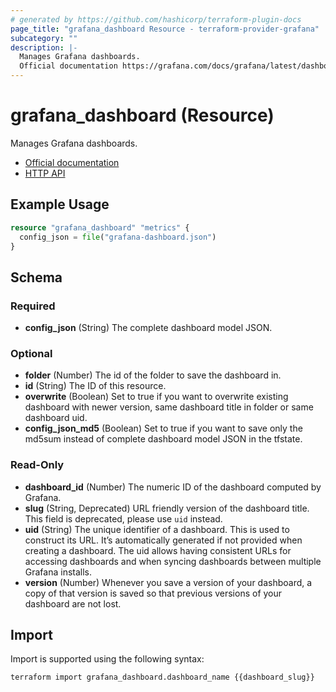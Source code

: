 ```yaml
---
# generated by https://github.com/hashicorp/terraform-plugin-docs
page_title: "grafana_dashboard Resource - terraform-provider-grafana"
subcategory: ""
description: |-
  Manages Grafana dashboards.
  Official documentation https://grafana.com/docs/grafana/latest/dashboards/HTTP API https://grafana.com/docs/grafana/latest/http_api/dashboard/
---
```


# grafana_dashboard (Resource)

Manages Grafana dashboards.

* [Official documentation](https://grafana.com/docs/grafana/latest/dashboards/)
* [HTTP API](https://grafana.com/docs/grafana/latest/http_api/dashboard/)

## Example Usage

```terraform
resource "grafana_dashboard" "metrics" {
  config_json = file("grafana-dashboard.json")
}
```

<!-- schema generated by tfplugindocs -->
## Schema

### Required

- **config_json** (String) The complete dashboard model JSON.

### Optional

- **folder** (Number) The id of the folder to save the dashboard in.
- **id** (String) The ID of this resource.
- **overwrite** (Boolean) Set to true if you want to overwrite existing dashboard with newer version, same dashboard title in folder or same dashboard uid.
- **config_json_md5** (Boolean)  Set to true if you want to save only the md5sum instead of complete dashboard model JSON in the tfstate.

### Read-Only

- **dashboard_id** (Number) The numeric ID of the dashboard computed by Grafana.
- **slug** (String, Deprecated) URL friendly version of the dashboard title. This field is deprecated, please use `uid` instead.
- **uid** (String) The unique identifier of a dashboard. This is used to construct its URL. It’s automatically generated if not provided when creating a dashboard. The uid allows having consistent URLs for accessing dashboards and when syncing dashboards between multiple Grafana installs.
- **version** (Number) Whenever you save a version of your dashboard, a copy of that version is saved so that previous versions of your dashboard are not lost.

## Import

Import is supported using the following syntax:

```shell
terraform import grafana_dashboard.dashboard_name {{dashboard_slug}}
```

